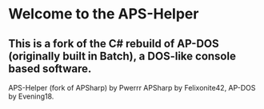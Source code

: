 # Welcome to the APS-Helper
This is a fork of the C# rebuild of AP-DOS (originally built in Batch), a DOS-like console based software.
-
APS-Helper (fork of APSharp) by Pwerrr
APSharp by Felixonite42, 
AP-DOS by Evening18.
